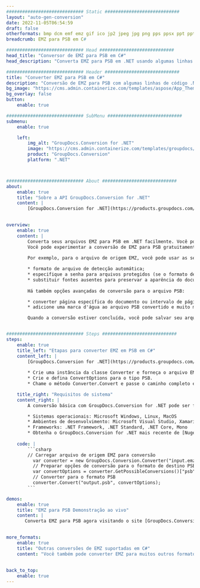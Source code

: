 ```yaml
---
############################# Static ############################
layout: "auto-gen-conversion"
date: 2022-11-05T06:54:59
draft: false
otherformats: bmp dcm emf emz gif ico jp2 jpeg jpg png pps ppsx ppt pptx psb psd svg svgz tga tif tiff webp wmf wmz
breadcrumb: EMZ para PSB em C#

############################# Head ############################
head_title: "Conversor de EMZ para PSB em C#"
head_description: "Converta EMZ para PSB em .NET usando algumas linhas de código. Use a API de conversão de documentos do GroupDocs para converter mais de 160 formatos de arquivo."

############################# Header ############################
title: "Converter EMZ para PSB em C#"
description: "Conversão de EMZ para PSB com algumas linhas de código .NET"
bg_image: "https://cms.admin.containerize.com/templates/aspose/App_Themes/V3/images/bg/header1.png"
bg_overlay: false
button:
    enable: true

############################# SubMenu ############################
submenu:
    enable: true

    left:
        img_alt: "GroupDocs.Conversion for .NET"
        image: "https://cms.admin.containerize.com/templates/groupdocs/images/product-logos/90x90-noborder/groupdocs-conversion-net.png"
        product: "GroupDocs.Conversion"
        platform: ".NET"



############################# About ############################
about:
    enable: true
    title: "Sobre a API GroupDocs.Conversion for .NET"
    content: |
        [GroupDocs.Conversion for .NET](https://products.groupdocs.com/conversion/net/) pode ser usado para converter Microsoft Word, Excel, PowerPoint, PDF, Visio e outros formatos. GroupDocs.Conversion é uma API independente que é adequada para sistemas internos e de back-end onde é necessário alto desempenho. Não depende de nenhum software como Microsoft ou Open Office.
    

overview:
    enable: true
    content: |
        Converta seus arquivos EMZ para PSB em .NET facilmente. Você pode usar apenas algumas linhas de código C# em qualquer plataforma de sua escolha, como - Windows, Linux, macOS.
        Você pode experimentar a conversão de EMZ para PSB gratuitamente e avaliar a qualidade dos resultados da conversão. Juntamente com cenários de conversão de arquivo simples, você pode tentar opções mais avançadas para carregar o arquivo de origem EMZ e para salvar o resultado de saída PSB. 
        
        Por exemplo, para o arquivo de origem EMZ, você pode usar as seguintes opções de carregamento:

        * formato de arquivo de detecção automática;
        * especifique a senha para arquivos protegidos (se o formato de arquivo suportar);
        * substituir fontes ausentes para preservar a aparência do documento.
        
        Há também opções avançadas de conversão para o arquivo PSB:

        * converter página específica do documento ou intervalo de páginas;
        * adicione uma marca d'água ao arquivo PSB convertido e muito mais.

        Quando a conversão estiver concluída, você pode salvar seu arquivo PSB no caminho do arquivo local ou em qualquer armazenamento de terceiros, como FTP, Amazon S3, Google Drive, Dropbox etc. Observe - para converter EMZ para {{ TO}} não há necessidade de nenhum software adicional instalado - como MS Office, Open Office, Adobe Acrobat Reader etc.


############################# Steps ############################
steps:
    enable: true
    title_left: "Etapas para converter EMZ em PSB em C#"
    content_left: |
        [GroupDocs.Conversion for .NET](https://products.groupdocs.com/conversion/net/) torna mais fácil para os desenvolvedores converter um arquivo EMZ para PSB com algumas linhas de código.
        
        * Crie uma instância da classe Converter e forneça o arquivo EMZ com o caminho completo
        * Crie e defina ConvertOptions para o tipo PSB.
        * Chame o método Converter.Convert e passe o caminho completo e o formato (PSB) como parâmetro

    title_right: "Requisitos de sistema"
    content_right: |
        A conversão básica com GroupDocs.Conversion for .NET pode ser feita em apenas algumas etapas simples. Nossas APIs são suportadas em todas as principais plataformas e sistemas operacionais. Antes de executar o código abaixo, certifique-se de ter os seguintes pré-requisitos instalados em seu sistema.

        * Sistemas operacionais: Microsoft Windows, Linux, MacOS
        * Ambientes de desenvolvimento: Microsoft Visual Studio, Xamarin, MonoDevelop
        * Frameworks: .NET Framework, .NET Standard, .NET Core, Mono
        * Obtenha o GroupDocs.Conversion for .NET mais recente de [Nuget](https://www.nuget.org/packages/groupdocs.conversion)
         
    code: |
        ```csharp    
        // Carregar arquivo de origem EMZ para conversão
          var converter = new GroupDocs.Conversion.Converter("input.emz");
          // Preparar opções de conversão para o formato de destino PSB
          var convertOptions = converter.GetPossibleConversions()["psb"].ConvertOptions;
          // Converter para o formato PSB
          converter.Convert("output.psb", convertOptions);
        ```

demos:
    enable: true
    title: "EMZ para PSB Demonstração ao vivo"
    content: |
       Converta EMZ para PSB agora visitando o site [GroupDocs.Conversion App](https://products.groupdocs.app/conversion/family). A demonstração online tem as seguintes vantagens
          

more_formats:
    enable: true
    title: "Outras conversões de EMZ suportadas em C#"
    content: "Você também pode converter EMZ para muitos outros formatos de arquivo. Por favor, veja a lista abaixo."
       
       
back_to_top:
    enable: true
---
```


